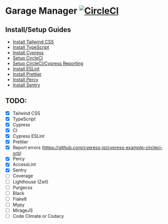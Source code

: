 # Garage Manager [![CircleCI](https://circleci.com/gh/dpatz/garage-manager.svg?style=svg)](https://circleci.com/gh/dpatz/garage-manager)

## Install/Setup Guides

- [Install Tailwind CSS](docs/install_tailwind_css.md)
- [Install TypeScript](docs/install_typescript.md)
- [Install Cypress](docs/install_cypress.md)
- [Setup CircleCI](docs/setup_circleci.md)
- [Setup CircleCI/Cypress Reporting](docs/setup_circleci_cypress_reporting.md)
- [Install ESLint](docs/install_eslint.md)
- [Install Prettier](docs/install_prettier.md)
- [Install Percy](docs/install_percy.md)
- [Install Sentry](docs/install_sentry.md)

## TODO:

- [x] Tailwind CSS
- [x] TypeScript
- [x] Cypress
- [x] CI
- [x] Cypress ESLint
- [x] Prettier
- [x] Report errors (https://github.com/cypress-io/cypress-example-circleci-orb)
- [x] Percy
- [x] AccessLint
- [x] Sentry
- [ ] Coverage
- [ ] Lighthouse (Zeit)
- [ ] Purgecss
- [ ] Black
- [ ] Flake8
- [ ] Mypy
- [ ] MirageJS
- [ ] Code Climate or Codacy
